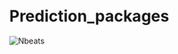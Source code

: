 # Prediction_packages
![Nbeats](https://user-images.githubusercontent.com/32601295/187025135-358339de-d78e-4147-837a-926b7d073173.png)
